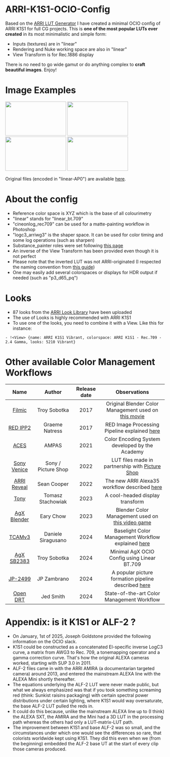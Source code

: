 # ARRI-K1S1-OCIO-Config
Based on the [ARRI LUT Generator](https://www.arri.com/en/learn-help/learn-help-camera-system/tools/lut-generator) I have created a minimal OCIO config of ARRI K1S1 for full CG projects. This is **one of the most popular LUTs ever created** in its most minimalistic and simple form:
* Inputs (textures) are in "linear"
* Rendering and Nuke working space are also in "linear"
* View Transform is for Rec.1886 display

There is no need to go wide gamut or do anything complex to **craft beautiful images**. Enjoy!

# Image Examples
<p>
    <img ![hue_sweep_arri_k1s1] width="192" height="108" src="https://github.com/user-attachments/assets/1741b4eb-69ab-42e2-be09-8ac32bcaa175" >  
    <img ![photographic_scene_arri_k1s1] width="192" height="108" src="https://github.com/user-attachments/assets/f85f9295-e214-4e8d-bbe2-56ad82ad2ac2" >
    <img ![lego_sailors_arri_k1s1] width="192" height="108" src="https://github.com/user-attachments/assets/cbb38426-fe54-4e20-834e-edc880b35ccd" >
    <img ![louise_sun_arri_k1s1] width="192" height="108" src="https://github.com/user-attachments/assets/1a497e92-2e54-4fcc-9f1b-32d3bb036d67" >
</p>

Original files (encoded in "linear-AP0") are available [here](https://www.dropbox.com/scl/fo/fhzx0bcwcjylek1oz7kjc/ACGfmi0EHeufVOQPZLvvk7w?rlkey=53cp61955hbns8x46j6cf8k55&e=1&dl=0).

# About the config
* Reference color space is XYZ which is the base of all colourimetry
* "linear" stands for "linear_bt.709"
* "cineonlog_rec709" can be used for a matte-painting workflow in Photoshop
* "logc3_arriwg3" is the shaper space. It can be used for color timing and some log operations (such as sharpen)
* Substance_painter roles were set following [this page](https://mrlixm.github.io/blog/substance-painter-color-management/)
* An inverse of the View Transform has been provided even though it is not perfect
* Please note that the inverted LUT was not ARRI-originated (I respected the naming convention from [this guide](https://www.arri.com/resource/blob/294602/67ddc229fc77f6f27551fc2613302dfc/arri-lut-naming-convention-logc4-and-logc3-guideline-en-data.pdf))
* One may easily add several colorspaces or displays for HDR output if needed (such as "p3_d65_pq")

# Looks
* 87 looks from the [ARRI Look Library](https://www.arri.com/en/learn-help/learn-help-camera-system/tools/arri-look-library-app) have been uploaded
* The use of Looks is highly recommended with ARRI K1S1
* To use one of the looks, you need to combine it with a View. Like this for instance:

```- !<View> {name: ARRI K1S1 Vibrant, colorspace: ARRI K1S1 - Rec.709 - 2.4 Gamma, looks: 5210 Vibrant}```

# Other available Color Management Workflows
| Name                                                                                             | Author               | Release date |              Observations                             |
|:---:                                                                                             |         :---:        |      :---:   |                 :---:                                 |
| [Filmic](https://github.com/sobotka/filmic-blender)                                              | Troy Sobotka         | 2017         | Original Blender Color Management used on [this movie](https://www.youtube.com/watch?v=uf3ALGKgpGU) |
| [RED IPP2](https://support.red.com/hc/en-us/articles/360041467533-RED-LUT-Downloads)             | Graeme Natress       | 2017         | RED Image Processing Pipeline explained [here](https://www.red.com/red-tech/image-processing-pipeline-ipp2) |
| [ACES](https://github.com/AcademySoftwareFoundation/OpenColorIO-Config-ACES/releases)            | AMPAS                | 2021         | Color Encoding System developed by the Academy |
| [Sony Venice](https://sonycine.com/resources/luts/)                                              | Sony / Picture Shop  | 2022         | LUT files made in partnership with [Picture Shop](https://www.pictureshop.com/) |
| [ARRI Reveal](https://www.arri.com/en/learn-help/learn-help-camera-system/tools/lut-generator)   | Sean Cooper          | 2022         | The new ARRI Alexa35 workflow described [here](https://www.youtube.com/watch?v=s_RXjVeC_7s) |
| [Tony](https://github.com/h3r2tic/tony-mc-mapface)                                     | Tomasz Stachowiak    | 2023         | A cool-headed display transform |
| [AgX Blender](https://github.com/EaryChow/AgX)                                                   | Eary Chow            | 2023         | Blender Color Management used on [this video game](https://www.youtube.com/watch?v=mVjBRZqajYY) |
| [TCAMv3](https://www.filmlight.ltd.uk/support/customer-login/colourspaces/colourspaces.php)      | Daniele Siragusano   | 2024         | Baselight Color Management Workflow explained [here](https://youtu.be/DL4n6LErMbw?t=325) |
| [AgX SB2383](https://github.com/sobotka/SB2383-Configuration)                                    | Troy Sobotka         | 2024         | Minimal AgX OCIO Config using Linear BT.709 |
| [JP-2499](https://github.com/jedypod/JP2499)                                                     | JP Zambrano          | 2024         | A popular picture formation pipeline described [here](https://www.liftgammagain.com/forum/index.php?threads/2499-drt-an-alternative-picture-formation-pipeline.18639/) |
| [Open DRT](https://github.com/jedypod/open-display-transform)                                    | Jed Smith            | 2024         | State-of-the-art Color Management Workflow |

# Appendix: is it K1S1 or ALF-2 ?
* On January, 1st of 2025, Joseph Goldstone provided the following information on the OCIO slack.
* K1S1 could be constructed as a concatenated EI-specific inverse LogC3 curve, a matrix from AWG3 to Rec. 709, a tonemapping operator and a gamma correction curve. That's how the original ALEXA cameras worked, starting with SUP 3.0 in 2011.
* ALF-2 files came in with the ARRI AMIRA (a documentarian targeted camera) around 2013, and entered the mainstream ALEXA line with the ALEXA Mini shortly thereafter.
* The equations underlying the ALF-2 LUT were never made public, but what we always emphasized was that if you took something screaming red (think: Sunkist raisins packaging) with certain spectral power distributions under certain lighting, where K1S1 would way oversaturate, the base ALF-2 LUT pulled the reds in.
* It could do this because, unlike the mainstream ALEXA line up to (I think) the ALEXA SXT, the AMIRA and the Mini had a 3D LUT in the processing path whereas the others had only a LUT-matrix-LUT path.
* The improvement between K1S1 and base ALF-2 was so small, and the circumstances under which one would see the differences so rare, that colorists worldwide kept using K1S1. They did this even when we (from the beginning) embedded the ALF-2 base UT at the start of every clip those cameras produced.
